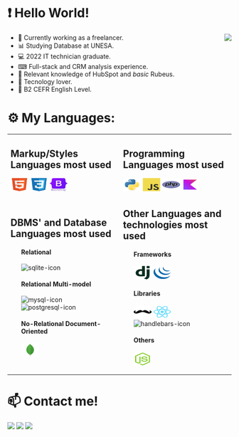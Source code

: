 # ❗ Hello World! 

<div>
  <div>  
    <img align="right" height="163em" src="https://github-readme-stats.vercel.app/api?username=lucasgleria&show_icons=true&theme=jolly&include_all_commits=true&count_private=true"/>
    
  - 💼 Currently working as a freelancer.
  - 📊 Studying Database at UNESA.
  - 💻 2022 IT technician graduate.
  - ⌨ Full-stack and CRM analysis experience.
  - 📙 Relevant knowledge of HubSpot and *basic* Rubeus.
  - 💞 Tecnology lover.
  - 🔑 B2 CEFR English Level.
  
  

# ⚙ My Languages:
  
<table>
  <tr>
    <td>
      <h2>Markup/Styles Languages most used</h2>
      <img height="30" width="40" alt="html-icon" src="https://raw.githubusercontent.com/devicons/devicon/master/icons/html5/html5-original.svg">
      <img height="30" width="40" alt="css-icon" src="https://raw.githubusercontent.com/devicons/devicon/master/icons/css3/css3-original.svg">
      <img height="30" width="40" alt="bootstrap-icon" src="https://github.com/devicons/devicon/blob/master/icons/bootstrap/bootstrap-original-wordmark.svg">
    </td>
    <td>
      <h2>Programming Languages most used</h2>
      <img alt="python-icon" height="30" width="40" src="https://raw.githubusercontent.com/devicons/devicon/master/icons/python/python-original.svg">
      <img height="30" width="40" alt="js-icon"  src="https://raw.githubusercontent.com/devicons/devicon/master/icons/javascript/javascript-original.svg">
      <img height="30" width="40" alt="php-icon"  src="https://raw.githubusercontent.com/devicons/devicon/master/icons/php/php-original.svg">
      <img height="30" width="40" alt="php-icon"  src="https://raw.githubusercontent.com/devicons/devicon/master/icons/kotlin/kotlin-original.svg">
    </td>
  </tr>
  <tr>
  <td>
      <h2>DBMS' and Database Languages most used</h2>
        <ul><h4>Relational</h4>  
      <img alt="sqlite-icon" height="30" width="40" src="https://cdn.jsdelivr.net/gh/devicons/devicon/icons/sqlite/sqlite-original.svg">
        </ul>
        <ul><h4>Relational Multi-model</h4>  
      <img alt="mysql-icon" height="30" width="40" src="https://cdn.jsdelivr.net/gh/devicons/devicon/icons/mysql/mysql-original.svg">
      <img alt="postgresql-icon" height="30" width="40" src="https://cdn.jsdelivr.net/gh/devicons/devicon/icons/postgresql/postgresql-original.svg">
        </ul>
        <ul><h4>No-Relational Document-Oriented</h4>
      <img alt="mongodb-icon" height="30" width="40" src="https://github.com/devicons/devicon/blob/master/icons/mongodb/mongodb-original.svg">
        </ul>
  </td>
  <td>
      <h2>Other Languages and technologies most used</h2>
        <ul><h4>Frameworks</h4> 
      <img alt="django-icon" height="30" width="40" src="https://github.com/devicons/devicon/blob/master/icons/django/django-plain.svg">
      <img height="30" width="40" alt="jquery-icon" src="https://raw.githubusercontent.com/devicons/devicon/master/icons/jquery/jquery-plain.svg">
        </ul>
        <ul><h4>Libraries</h4>
      <img height="30" width="40" alt="handlebars-icon" src="https://github.com/devicons/devicon/blob/master/icons/handlebars/handlebars-original.svg">
      <img height="30" width="40" alt="handlebars-icon" src="https://github.com/devicons/devicon/blob/master/icons/react/react-original.svg">
      <img height="30" width="60" alt="handlebars-icon" src="https://raw.githubusercontent.com/PySimpleGUI/PySimpleGUI/master/images/for_readme/Logo%20with%20text%20for%20GitHub%20Top.png">
        </ul>
        </ul>
        <ul><h4>Others</h4>
      <img height="30" width="40" alt="nodejs-icon" src="https://raw.githubusercontent.com/devicons/devicon/master/icons/nodejs/nodejs-plain.svg">
        </ul>
  </td>
  </tr> 
</table>

# 📫 Contact me! 

  <a href="https://www.linkedin.com/in/lucasleria/" target="_blank">
 <img src="https://img.shields.io/badge/-LinkedIn-%230077B5?style=for-the-badge&logo=linkedin&logoColor=white" target="_blank"></a>
  <a href="https://api.whatsapp.com/send?phone=5511945735280&text=Olá!%20acessei%20seu%20perfil%20pelo%20GitHub%20e%20gostaria%20de%20falar%20com%20você!" target="_blank">
  <img src="https://img.shields.io/badge/WhatsApp-25D366?style=for-the-badge&logo=whatsapp&logoColor=white" target="_blank"></a>
    <a href="mailto:lucasleria17@gmail.com?subject=Ol%C3%A1!%20acessei%20seu%20perfil%20pelo%20GitHub%20e%20gostaria%20de%20falar%20com%20voc%C3%AA!&body=_Escreva%20aqui%20sua%20mensagem_" target="_blank"> 
 <img src="https://img.shields.io/badge/Gmail-D14836?style=for-the-badge&logo=gmail&logoColor=white" target="_blank"></a>
<!--    <a href="https://discord.gg/Sgz3EyqKkP" target="_blank">
 <img src="https://img.shields.io/badge/Discord-7289DA?style=for-the-badge&logo=discord&logoColor=white" target="_blank"></a> 
  -->

</div>
